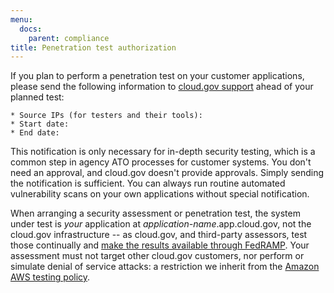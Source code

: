```yaml
---
menu:
  docs:
    parent: compliance
title: Penetration test authorization
---
```


If you plan to perform a penetration test on your customer applications, please send the following information to [cloud.gov support](/help/) ahead of your planned test:

```text
* Source IPs (for testers and their tools): 
* Start date:  
* End date: 
```

This notification is only necessary for in-depth security testing, which is a common step in agency ATO processes for customer systems. You don't need an approval, and cloud.gov doesn't provide approvals. Simply sending the notification is sufficient. You can always run routine automated vulnerability scans on your own applications without special notification.

When arranging a security assessment or penetration test, the system under test is _your_ application at _application-name_.app.cloud.gov, not the cloud.gov infrastructure -- as cloud.gov, and third-party assessors, test those continually and [make the results available through FedRAMP](https://cloud.gov/docs/security/fedramp-tracker/#start-the-ato-process). Your assessment must not target other cloud.gov customers, nor perform or simulate denial of service attacks: a restriction we inherit from the [Amazon AWS testing policy](https://aws.amazon.com/security/penetration-testing/).
